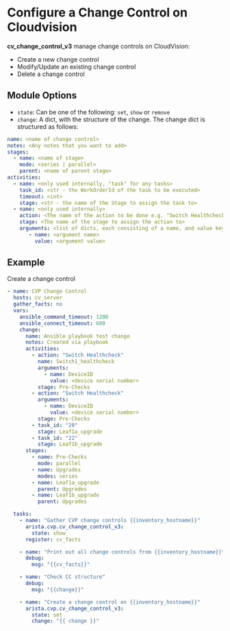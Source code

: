 # Configure a Change Control on Cloudvision

__cv_change_control_v3__ manage change controls on CloudVision:

- Create a new change control
- Modify/Update an existing change control
- Delete a change control

## Module Options

 - `state`: Can be one of the following: `set`, `show` or `remove`
 - `change`: A dict, with the structure of the change. The change dict is structured as follows:

 ```yaml
name: <name of change control>
notes: <Any notes that you want to add>
stages:
   - name: <name of stage>
     mode: <series | parallel>
     parent: <name of parent stage>
activities:
   - name: <only used internally, "task" for any tasks>
     task_id: <str - the WorkOrderId of the task to be executed>
     timeout: <int>
     stage: <str - the name of the Stage to assign the task to>
   - name: <only used internally>
     action: <The name of the action to be done e.g. "Switch Healthcheck">
     stage: <The name of the stage to assign the action to> 
     arguments: <list of dicts, each consisting of a name, and value key>
        - name: <argument name>
          value: <argument value>
 ```
 
## Example

Create a change control
```yaml
- name: CVP Change Control
  hosts: cv_server
  gather_facts: no
  vars:
    ansible_command_timeout: 1200
    ansible_connect_timeout: 600
    change:
      name: Ansible playbook test change
      notes: Created via playbook
      activities:
        - action: "Switch Healthcheck"
          name: Switch1_healthcheck
          arguments:
            - name: DeviceID
              value: <device serial number>
          stage: Pre-Checks
        - action: "Switch Healthcheck"
          arguments:
            - name: DeviceID
              value: <device serial number>
          stage: Pre-Checks
        - task_id: "20"
          stage: Leaf1a_upgrade
        - task_id: "22"
          stage: Leaf1b_upgrade
      stages:
        - name: Pre-Checks
          mode: parallel
        - name: Upgrades
          modes: series
        - name: Leaf1a_upgrade
          parent: Upgrades
        - name: Leaf1b_upgrade
          parent: Upgrades

  tasks:
    - name: "Gather CVP change controls {{inventory_hostname}}"
      arista.cvp.cv_change_control_v3:
        state: show
      register: cv_facts

    - name: "Print out all change controls from {{inventory_hostname}}"
      debug:
        msg: "{{cv_facts}}"

    - name: "Check CC structure"
      debug:
        msg: "{{change}}"

    - name: "Create a change control on {{inventory_hostname}}"
      arista.cvp.cv_change_control_v3:
        state: set
        change: "{{ change }}"
```